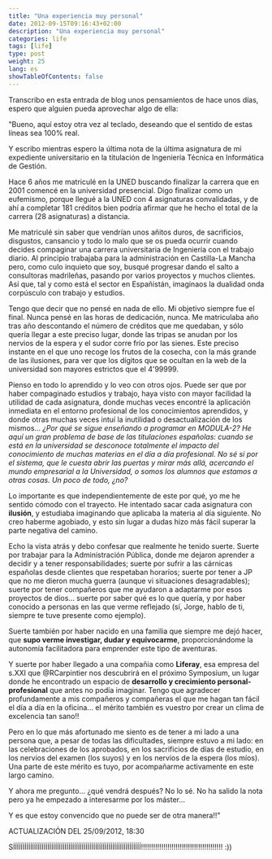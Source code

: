 ```yaml
---
title: "Una experiencia muy personal"
date: 2012-09-15T09:16:43+02:00
description: "Una experiencia muy personal"
categories: life
tags: [life]
type: post
weight: 25
lang: es
showTableOfContents: false
---
```


Transcribo en esta entrada de blog unos pensamientos de hace unos días, espero que alguien pueda aprovechar algo de ella:

"Bueno, aquí estoy otra vez al teclado, deseando que el sentido de estas líneas sea 100% real.

Y escribo mientras espero la última nota de la última asignatura de mi expediente universitario en la titulación de Ingeniería Técnica en Informática de Gestión.

Hace 6 años me matriculé en la UNED buscando finalizar la carrera que en 2001 comencé en la universidad presencial. Digo finalizar como un eufemismo, porque llegué a la UNED con 4 asignaturas convalidadas, y de ahí a completar 181 créditos bien podría afirmar que he hecho el total de la carrera (28 asignaturas) a distancia.

Me matriculé sin saber que vendrían unos añitos duros, de sacrificios, disgustos, cansancio y todo lo malo que se os pueda ocurrir cuando decides compaginar una carrera universitaria de Ingeniería con el trabajo diario. Al principio trabajaba para la administración en Castilla-La Mancha pero, como culo inquieto que soy, busqué progresar dando el salto a consultoras madrileñas, pasando por varios proyectos y muchos clientes. Así que, tal y como está el sector en Españistán, imaginaos la dualidad onda corpúsculo con trabajo y estudios.

Tengo que decir que no pensé en nada de ello. Mi objetivo siempre fue el final. Nunca pensé en las horas de dedicación, nunca. Me matriculaba año tras año descontando el número de créditos que me quedaban, y sólo quería llegar a este preciso lugar, donde las tripas se anudan por los nervios de la espera y el sudor corre frío por las sienes. Este preciso instante en el que uno recoge los frutos de la cosecha, con la más grande de las ilusiones, para ver que los dígitos que se ocultan en la web de la universidad son mayores estrictos que el 4'99999.

Pienso en todo lo aprendido y lo veo con otros ojos. Puede ser que por haber compaginado estudios y trabajo, haya visto con mayor facilidad la utilidad de cada asignatura, donde muchas veces encontré la aplicación inmediata en el entorno profesional de los conocimientos aprendidos, y donde otras muchas veces intuí la inutilidad o desactualización de los mismos... _¿Por qué se sigue enseñando a programar en MODULA-2? He aquí un gran problema de base de las titulaciones españolas: cuando se está en la universidad se desconoce totalmente el impacto del conocimiento de muchas materias en el día a día profesional. No sé si por el sistema, que le cuesta abrir las puertas y mirar más allá, acercando el mundo empresarial a la Universidad, o somos los alumnos que estamos a otras cosas. Un poco de todo, ¿no?_

Lo importante es que independientemente de este por qué, yo me he sentido cómodo con el trayecto. He intentado sacar cada asignatura con **ilusión**, y estudiaba imaginando que aplicaba la materia al día siguiente. No creo haberme agobiado, y esto sin lugar a dudas hizo más fácil superar la parte negativa del camino.

Echo la vista atrás y debo confesar que realmente he tenido suerte. Suerte por trabajar para la Administración Pública, donde me dejaron aprender a decidir y a tener responsabilidades; suerte por sufrir a las cárnicas españolas desde clientes que respetaban horarios; suerte por tener a JP que no me dieron mucha guerra (aunque vi situaciones desagradables); suerte por tener compañeros que me ayudaron a adaptarme por esos proyectos de dios... suerte por saber qué es lo que quería, y por haber conocido a personas en las que verme reflejado (sí, Jorge, hablo de ti, siempre te tuve presente como ejemplo).

Suerte también por haber nacido en una familia que siempre me dejó hacer, que **supo verme investigar, dudar y equivocarme**, proporcionándome la autonomía facilitadora para emprender este tipo de aventuras.

Y suerte por haber llegado a una compañia como **Liferay**, esa empresa del s.XXI que @RCarpintier nos descubrirá en el próximo Symposium, un lugar donde he encontrado un espacio de **desarrollo y crecimiento personal-profesional** que antes no podía imaginar. Tengo que agradecer profundamente a mis compañeros y compañeras el que me hagan tan fácil el día a día en la oficina... el mérito también es vuestro por crear un clima de excelencia tan sano!!

Pero en lo que más afortunado me siento es de tener a mi lado a una persona que, a pesar de todas las dificultades, siempre estuvo a mi lado: en las celebraciones de los aprobados, en los sacrificios de días de estudio, en los nervios del examen (los suyos) y en los nervios de la espera (los míos). Una parte de este mérito es tuyo, por acompañarme activamente en este largo camino.

Y ahora me pregunto... ¿qué vendrá después? No lo sé. No ha salido la nota pero ya he empezado a interesarme por los máster...

Y es que estoy convencido que no puede ser de otra manera!!"

 
ACTUALIZACIÓN DEL 25/09/2012, 18:30

SÍÍÍÍÍÍÍÍÍÍÍÍÍÍÍÍÍÍÍÍÍÍÍÍÍÍÍÍÍÍÍÍÍÍÍÍÍÍÍÍÍÍÍÍÍÍÍÍÍÍÍÍÍÍÍÍÍÍÍÍÍÍÍÍÍÍÍ!!!!!!!!!!!!!!!!!!!!!!!!!!!!!!!!!!!!!!!! :))
